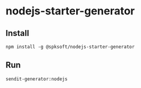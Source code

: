 # nodejs-starter-generator

## Install
```
npm install -g @spksoft/nodejs-starter-generator
```
## Run
```
sendit-generator:nodejs
```